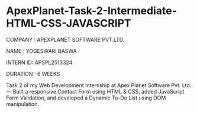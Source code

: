 # ApexPlanet-Task-2-Intermediate-HTML-CSS-JAVASCRIPT

COMPANY  : APEXPLANET SOFTWARE PVT.LTD.

NAME   : YOGESWARI BASWA

INTERN ID: APSPL2513324

DURATION : 6 WEEKS

Task 2 of my Web Development Internship at Apex Planet Software Pvt. Ltd. — Built a responsive Contact Form using HTML & CSS, added JavaScript Form Validation, and developed a Dynamic To-Do List using DOM manipulation.
